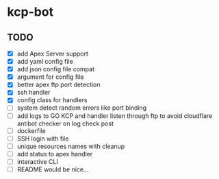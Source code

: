 # kcp-bot

## TODO

- [x] add Apex Server support
- [x] add yaml config file
- [x] add json config file compat
- [x] argument for config file
- [x] better apex ftp port detection
- [x] ssh handler
- [x] config class for handlers
- [ ] system detect random errors like port binding
- [ ] add logs to GO KCP and handler listen through ftp to avoid cloudflare antibot checker on log check post
- [ ] dockerfile
- [ ] SSH login with file
- [ ] unique resources names with cleanup
- [ ] add status to apex handler
- [ ] interactive CLI
- [ ] README would be nice...